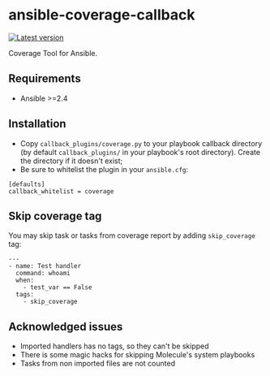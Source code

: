 # ansible-coverage-callback

[![Latest version](https://img.shields.io/pypi/v/ansible-coverage-callback.svg)](https://pypi.python.org/pypi/ansible-coverage-callback/)

Coverage Tool for Ansible.

## Requirements

* Ansible >=2.4

## Installation

* Copy `callback_plugins/coverage.py` to your playbook callback directory (by default `callback_plugins/` in your playbook's root directory). Create the directory if it doesn't exist;
* Be sure to whitelist the plugin in your `ansible.cfg`:

```
[defaults]
callback_whitelist = coverage
```

## Skip coverage tag

You may skip task or tasks from coverage report by adding `skip_coverage` tag:

```
---
- name: Test handler
  command: whoami
  when:
    - test_var == False
  tags:
    - skip_coverage
```

## Acknowledged issues

* Imported handlers has no tags, so they can't be skipped
* There is some magic hacks for skipping Molecule's system playbooks
* Tasks from non imported files are not counted
